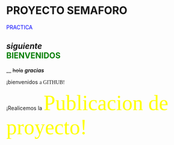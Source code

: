 # **PROYECTO SEMAFORO**         
<span style="color:blue"> PRACTICA </span>
 
  *siguiente*    
<span style="color:green"> BIENVENIDOS </span>        
---
__
~~hola~~
 ***gracias***
 
 ¡bienvenidos <span style="font-family: Times New Roman; font-size:1em;"> a GITHUB!</span>
 
¡Realicemos la  <span style="font-family:Papyrus; font-size:4em;color:yellow;"> Publicacion de proyecto!</span>
